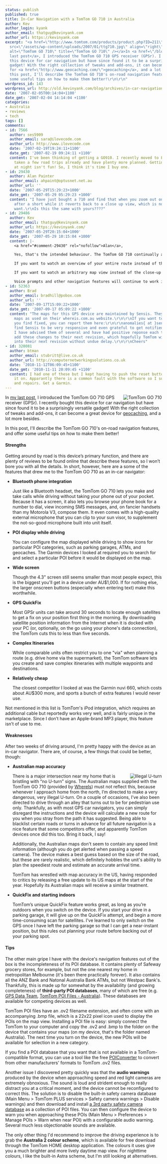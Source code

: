 ```yaml
---
status: publish
published: true
title: In-Car Navigation with a TomTom GO 710 in Australia
author: Kev
author_login: kyank
author_email: thatguy@kevinyank.com
author_url: https://kevinyank.com
excerpt: "<a href=\"http://www.tomtom.com/products/product.php?ID=211\"><img id=\"image140\"
  src=\"/assets/wp-content/uploads/2007/01/ttg710.jpg\" align=\"right\"
  alt=\"TomTom GO 710\" title=\"TomTom GO 710\" /></a>In <a href=\"/blog/archives/navigation-geocaching-and-more-with-a-tomtom-go-710/\">my
  last post</a>, I introduced the TomTom GO 710 GPS receiver (GPSr). I recently bought
  this device for car navigation but have since found it to be a surprisingly versatile
  gadget! With the right collection of tweaks and add-ons, it can become a great device
  for <a href=\"http://www.geocaching.com/\">geocaching</a>, and a lot more besides.\r\n\r\nIn
  this post, I'll describe the TomTom GO 710's on-road navigation features, and offer
  some useful tips on how to make them better!\r\n\r\n"
wordpress_id: 143
wordpress_url: http://old.kevinyank.com/blog/archives/in-car-navigation-with-a-tomtom-go-710-in-australia/
date: '2007-02-05T00:14:04+1100'
date_gmt: '2007-02-04 14:14:04 +1100'
categories:
- Australia
- reviews
- tech
tags: []
comments:
- id: 7566
  author: ses5909
  author_email: sara@ilovecode.com
  author_url: http://www.ilovecode.com
  date: '2007-02-19T19:24:11+1100'
  date_gmt: '2007-02-19 09:24:11 +1100'
  content: I've been thinking of getting a GO910. I recently moved to Europe and have
    taken a few road trips already and have plenty more planned. Getting lost in prague
    at night isn't fun! So, I think it's time I buy one.
- id: 29430
  author: Alan Painter
  author_email: ahpaint@optusnet.net.au
  author_url: ''
  date: '2007-05-29T15:29:23+1000'
  date_gmt: '2007-05-29 05:29:23 +1000'
  content: "I have just bought a 710 and find that when you zoom out on the viewer
    after a short while it reverts back to a close up view, which is not aht you always
    want.\r\nIs this the same with yours????"
- id: 29486
  author: Kev
  author_email: thatguy@kevinyank.com
  author_url: https://kevinyank.com/
  date: '2007-05-29T20:15:04+1000'
  date_gmt: '2007-05-29 10:15:04 +1000'
  content: |-
    <a href="#comment-29430" rel="nofollow">Alan</a>,

    Yes, that's the intended behaviour. The TomTom GO 710 continually adjusts the zoom factor of the main navigation viewâ€”closer in when you're near your next turn, farther out when it's a long way awayâ€”and any manual changes you make only stay in effect for a few seconds.

    If you want to watch an overview of your entire route instead of the close-up view of your current position, you can tap the trip information area on the main screen to see the route overview screen instead.

    If you want to watch an arbitrary map view instead of the close-up view of your current position, you can go into the device's menu and choose Browse Map and adjust the view as desired.

    Voice prompts and other navigation features will continue to work in whichever view you select.
- id: 52363
  author: Brad
  author_email: bradhill@pobox.com
  author_url: ''
  date: '2007-09-17T15:09:22+1000'
  date_gmt: '2007-09-17 05:09:22 +1000'
  content: "The maps for this GPS device are maintained by Sensis. They are the same
    maps as used on their whereis.com.au website.\r\n\r\nIf you want to see any mistakes
    you find fixed, you can report them here:\r\n\r\nanomalies{ at }sensis.com.au\r\n\r\nI
    find Sensis to be very responsive and even grateful to get notified of errors.
    I have advised them of several and have had positive reponse each time. They then
    add these changes to their next revision, which hopefully TomTom will then put
    into their next revision without undue delay.\r\n\r\nCheers"
- id: 328081
  author: btman
  author_email: stubritt@live.co.uk
  author_url: http://computernetworkingsolutions.co.uk
  date: '2010-11-12T06:09:45+1100'
  date_gmt: '2010-11-11 20:09:45 +1100'
  content: I had one of these but I kept having to push the reset button before switching
    it on. Apparantly there is a common fault with the software so I sold it for spares
    and repairs. Get a Garmin.
---
```

<p><a href="http://www.tomtom.com/products/product.php?ID=211"><img id="image140" src="/assets/wp-content/uploads/2007/01/ttg710.jpg" align="right" alt="TomTom GO 710" title="TomTom GO 710" /></a>In <a href="/blog/archives/navigation-geocaching-and-more-with-a-tomtom-go-710/">my last post</a>, I introduced the TomTom GO 710 GPS receiver (GPSr). I recently bought this device for car navigation but have since found it to be a surprisingly versatile gadget! With the right collection of tweaks and add-ons, it can become a great device for <a href="http://www.geocaching.com/">geocaching</a>, and a lot more besides.</p>
<p>In this post, I'll describe the TomTom GO 710's on-road navigation features, and offer some useful tips on how to make them better!</p>
<p><a id="more"></a><a id="more-143"></a></p>
<h4>Strengths</h4>
<p>Getting around by road is this device’s primary function, and there are plenty of reviews to be found online that describe these features, so I won’t bore you with all the details. In short, however, here are a some of the features that drew me to the TomTom GO 710 as an in-car navigator:</p>
<ul>
<li><strong>Bluetooth phone integration</strong>
<p>Just like a Bluetooth headset, the TomTom GO 710 lets you make and take calls while driving without taking your phone out of your pocket. Because it has a screen, it also lets you browse your phone book for a number to dial, view incoming SMS messages, and, on fancier handsets than my Motorola V3, compose them. It even comes with a high-quality external microphone that you can clip to your sun visor, to supplement the not-so-good microphone built into unit itself.</p>
</li>
<li><strong>POI display while driving</strong>
<p>You can configure the map displayed while driving to show icons for particular POI categories, such as parking garages, ATMs, and geocaches. The Garmin devices I looked at required you to search for and select a particular POI before it would be displayed on the map.</p>
</li>
<li><strong>Wide screen</strong>
<p>Though the 4.3" screen still seems smaller than most people expect, this is the biggest you'll get in a device under AU$1,000. If for nothing else, the larger onscreen buttons (especially when entering text) make this worthwhile.</p>
</li>
<li><strong>GPS QuickFix</strong>
<p>Most GPSr units can take around 30 seconds to locate enough satellites to get a fix on your position first thing in the morning. By downloading satellite position information from the Internet when it is docked with your PC (or, optionally, on the go using your phone's data connection), the TomTom cuts this to less than five seconds.</p>
</li>
<li><strong>Complex Itineraries</strong>
<p>While comparable units often restrict you to one "via" when planning a route (e.g. drive home via the supermarket), the TomTom software lets you create and save complex itineraries with multiple waypoints and destinations.</p>
</li>
<li><strong>Relatively cheap</strong>
<p>The closest competitor I looked at was the Garmin nuvi 660, which costs about AU$300 more, and sports a bunch of extra features I would never use.</p>
</li>
</ul>
<p>Not mentioned in this list is TomTom's iPod integration, which requires an additional cable but reportedly works very well, and is fairly unique in the marketplace. Since I don’t have an Apple-brand MP3 player, this feature isn’t of use to me.</p>
<h4>Weaknesses</h4>
<p>After two weeks of driving around, I'm pretty happy with the device as an in-car navigator. There are, of course, a few things that could be better, though:</p>
<ul>
<li><strong>Australian map accuracy</strong>
<p><img id="image144" src="/assets/wp-content/uploads/2007/02/uturn.png" alt="Illegal U-turn" align="right" />There is a major intersection near my home that is bristling with “no U-turn” signs. The Australian maps supplied with the TomTom GO 710 (provided by <a href="http://poweredby.whereis.com/In-car-GPS-Navigation.html">WhereIs</a>) must not reflect this, because whenever I approach home from the north, I’m directed to make a very dangerous, very illegal U-turn. On a couple of occasions, I’ve also been directed to drive through an alley that turns out to be for pedestrian use only. Thankfully, as with most GPS car navigators, you can simply disregard the instructions and the device will calculate a new route for you when you stray from the path it has suggested. Being able to blacklist certain roads or turns in advance for all future navigation is a nice feature that some competitors offer, and apparently TomTom devices once did this too. Bring it back, I say!</p>
<p>Additionally, the Australian maps don't seem to contain any speed limit information (although you do get alerted when passing a speed camera). The device makes a best guess based on the size of the road, but these are rarely realistic, which definitely hobbles the unit's ability to plan the speediest route and estimate an accurate arrival time.</p>
<p>TomTom has wrestled with map accuracy in the US, having responded to critics by releasing a free update to its US maps at the start of the year. Hopefully its Australian maps will receive a similar treatment.</p>
</li>
<li><strong>QuickFix and starting indoors</strong>
<p>TomTom’s unique QuickFix feature works great, as long as you’re outdoors when you switch on the device. If you start your drive in a parking garage, it will give up on the QuickFix attempt, and begin a more time-consuming scan for satellites. I've learned to only switch on the GPS once I have left the parking garage so that I can get a near-instant position, but this rules out planning your route before backing out of your parking spot.</p>
</li>
</ul>
<h4>Tips</h4>
<p>The other main gripe I have with the device's navigation features out of the box is the incompleteness of its POI database. It contains plenty of Safeway grocery stores, for example, but not the one nearest my home in metropolitan Melbourne (it's been there practically forever). It also contains all the ANZ Bank and Natonal Australia Bank ATMs, but not Westpac Bank's. Thankfully, this is made up for somewhat by the availability (and growing completeness) of <strong>third-party POI databases</strong>, many of which are free (e.g. <a href="http://www.gps-data-team.com/">GPS Data Team</a>, <a href="http://members.iinet.com.au/~cbbbdl/">TomTom POI Files - Australia</a>). These databases are available for competing devices as well.</p>
<p>TomTom POI files have an .ov2 filename extension, and often come with an accompanying .bmp file, which is a 22x22 pixel icon used to display the POIs on the map view. Installing a POI file is easy: simply connect the TomTom to your computer and copy the .ov2 and .bmp to the folder on the device that contains your maps (on my device, that's the folder named Australia). The next time you turn on the device, the new POIs will be available for selection in a new category.</p>
<p>If you find a POI database that you want that is not available in a TomTom-compatible format, you can use a tool like the free <a href="http://rjdavies.users.btopenworld.com/html/poiconverter.html">POIConverter</a> to convert from other manufacturers' formats to TomTom .ov2 files.</p>
<p>Another issue I discovered pretty quickly was that the <strong>audio warnings</strong> produced by the device when approaching speed and red light cameras are extremely obnoxious. The sound is loud and strident enough to really distract you at a critical moment, and the device cannot be reconfigured to correct this. The solution is to disable the built-in safety camera database (Main Menu > TomTom PLUS services > Safety camera warnings > Disable warnings) and then download and install <a href="http://members.iinet.com.au/~cbbbdl/mixo.htm">a 3rd party safety camera database</a> as a collection of POI files. You can then configure the device to warn you when approaching these POIs (Main Menu > Preferences > Manage POIs > Warn when near POI) with a configurable audio warning. Several much less objectionable sounds are available.</p>
<p>The only other thing I'd recommend to improve the driving experience is to grab the <strong>Australia 2 colour scheme</strong>, which is available for free download through the TomTom HOME desktop application. The colours it uses give you a much brighter and more lively daytime map view. For nighttime colours, I like the built-in Astra scheme, but I'm still looking at alternatives.</p>
